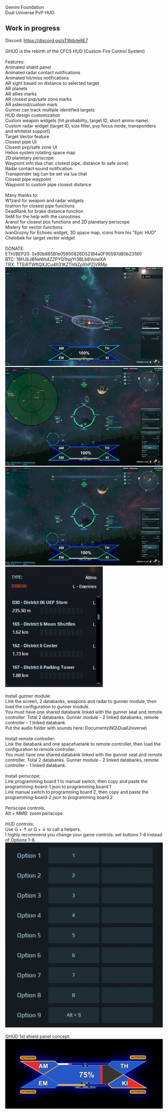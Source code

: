 Gemini Foundation<br/>
Dual Universe PvP HUD<br/>
## Work in progress
Discord: https://discord.gg/sTWdvte8E7<br/>
<br/>
GHUD is the rebirth of the CFCS HUD (Custom Fire Control System)<br/>
<br/>
Features:<br/>
Animated shield panel<br/>
Animated radar contact notifications<br/>
Animated hit/miss notifications<br/>
AR sight based on distance to selected target<br/>
AR planets<br/>
AR allies marks<br/>
AR closest pvp/safe zone marks<br/>
AR asteroid/custom mark<br/>
Gunner can track multiple identified targets<br/>
HUD design customization<br/>
Custom weapon widgets (hit probability, target ID, short ammo name)<br/>
Custom radar widget (target ID, size filter, pvp focus mode, transponders and whitelist support)<br/>
Target Vector feature<br/>
Closest pipe UI<br/>
Closest pvp/safe zone UI<br/>
Helios system rotating space map<br/>
2D planetary periscope<br/>
Waypoint info (lua chat: closest pipe, distance to safe zone)<br/>
Radar contact sound notification<br/>
Transponder tag can be set via lua chat<br/>
Closest pipe waypoint<br/>
Waypoint to custom pipe closest distance<br/>
<br/>
Many thanks to:<br/>
 W1zard for weapon and radar widgets<br/>
 tiramon for closest pipe functions<br/>
 DeadRank for brake distance function<br/>
 SeM for the help with the coroutines<br/>
 Aranol for closest pos functions and 2D planetary periscope<br/>
 Mistery for vector functions<br/>
 IvanGrozny for Echoes widget, 3D space map, icons from his "Epic HUD"<br/>
 Chelobek for target vector widget<br/>
 <br/>
DONATE:<br/>
ETH/BEP20: 0x90b865B1e05950826D521B4a0F95597d80b23180 <br/>
BTC: 18HJbJBNeWs4ZZPYQ1hpjYt3BLb8VoiwXA <br/>
TRX: TTEiRTWftQXJCu4h31KZThNZpXhPZjVRMp <br/>
![HUD concept1](https://github.com/Crusader93/Gemini-HUD/blob/master/images/1c.png)<br/>
![HUD concept2](https://github.com/Crusader93/Gemini-HUD/blob/master/images/11.png)<br/>
![HUD concept3](https://github.com/Crusader93/Gemini-HUD/blob/master/images/22.png)<br/>
![example1](https://github.com/Crusader93/Gemini-HUD/blob/master/images/3.png)<br/>
<br/>
Install gunner module:<br/>
Link the screen, 2 databanks, weapons and radar to gunner module, then load the configuration to gunner module.<br/>
You must have one shared databank linked with the gunner seat and remote controller. Total 2 databanks. Gunner module - 2 linked databanks, remote controller - 1 linked databank.<br/>
Put the audio folder with sounds here: Documents\NQ\DualUniverse\ <br/>
<br/>
Install remote controller:<br/>
Link the databank and one spacefuetank to remote controller, then load the configuration to remote controller.<br/>
You must have one shared databank linked with the gunner seat and remote controller. Total 2 databanks. Gunner module - 2 linked databanks, remote controller - 1 linked databank.<br/>
<br/>
Install periscope:<br/>
Link programming board 1 to manual switch, then copy and paste the programming-board-1.json to programming board 1<br/>
Link manual switch to programming board 2, then copy and paste the programming-board-2.json to programming board 2<br/>
<br/>
Periscope controls:<br/>
Alt + MMB: zoom periscope.<br/>
<br/>
HUD controls:<br/>
Use G + ↑ or G + ↓ to call a helpers.<br/>
I highly recommend you change your game controls: set buttons 1-8 instead of Options 1-8.<br/>
![controls1](https://github.com/Crusader93/Gemini-HUD/blob/master/images/controls.png)<br/>
<br/>
GHUD 1st shield panel concept:<br/>
![example1](https://github.com/Crusader93/Gemini-HUD/blob/master/images/shield.png)<br/>
